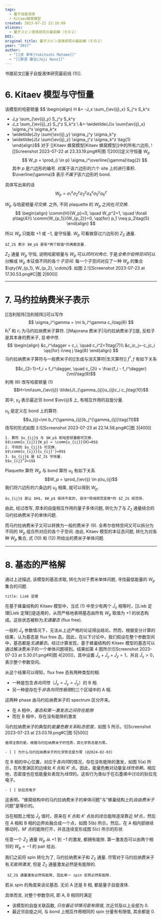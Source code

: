 ```yaml
---
tags:
  - 量子自旋液体
  - Kitaev蜂窝模型
created: 2023-07-22 23:16:09
aliases:
  - 量子スピン液体研究の最前線（その２）
DOI: 
original title: 量子スピン液体研究の最前線（その２）
year: "2017"
author:
  - "[[求 幸年|Yukitoshi Motome]]"
  - "[[那須 讓治|Joji Nasu]]"
---
```


书接前文[[量子自旋液体研究最前线 (1)]].

# 6. Kitaev 模型与守恒量

该模型的哈密顿量
$$
\begin{align}
H &= -J_x \sum_{\ev{ij}_x} S_j^x S_k^x
- J_y \sum_{\ev{ij}_y} S_j^y S_k^y
- J_z \sum_{\ev{ij}_z} S_j^z S_k^z
\\
&=-\widetilde{J}_x \sum_{\ev{ij}_x} \sigma_j^x \sigma_k^x
- \widetilde{J}_y \sum_{\ev{ij}_y} \sigma_j^y \sigma_k^y
- \widetilde{J}_z \sum_{\ev{ij}_z} \sigma_j^z \sigma_k^z
\tag{1}
\end{align}$$
对于 [[Kitaev 蜂窝模型|Kitaev 蜂窝模型]]中的所有六边形, ![[Screenshot 2023-07-22 at 23.33.19.png#R|图 1|200]]定义守恒量 $W_p$
$$
W_p = \prod_{i \in p} \sigma_i^\overline{\gamma}\tag{2}
$$
其中 $p$ 是六边形的编号. 对属于该六边形的六个 site 上的进行乘积. $\overline{\gamma}$ 表示*不属于*该六边形的 bond.

具体写出来的话
$$
W_p = \sigma_1^x \sigma_2^y \sigma_3^z
\sigma_4^x \sigma_5^y \sigma_6^z
$$


$W_p$ 与哈密顿量*可交换*. 之外, 不同 plaquette 的 $W_p$ 之间也*可交换*.
$$
\begin{align}
\comm{H}{W_p}=0, \quad W_p^2=1, \quad \forall p\tag{4}\\
\comm{W_{p_1}}{W_{p_2}}=0, \qq{for} p_1 \neq p_2\tag{5}
\end{align}
$$

所以 $W_p$ 只能取 $+1$ 或 $-1$, 是守恒量.
$W_p$ 可看做穿过六边形的 $Z_2$ 通量.

```ad-note
$Z_2$ 表示 $W_p$ 是有*两个取值*的离散变量.
```

$Z_2$ 通量 $W_p$ 守恒, 说明哈密顿量与 $W_p$ 可以*同时对角化*. 于是*全希尔伯特空间*可以分解成 $W_p$ 本征值不同的各个*子空间*. 每一个子空间对应了一种 $W_p$ 的集合 $\qty{W_{p_1}, W_{p_2}, \cdots}$. 如图 2.![[Screenshot 2023-07-23 at 17.30.53.png#C|图 2|600]]

---

# 7. 马约拉纳费米子表示

[[泡利矩阵|泡利矩阵]]可以写作
$$
\sigma_i^\gamma = \mi b_i^\gamma c_i\tag{6}
$$
$b_i^\gamma$ 和 $c_i$ 为马约拉纳费米子算符. [[Majorana 费米子|马约拉纳费米子]]是, 反粒子是其本身的费米子, 显*电中性*.
$$
\begin{align}
&c_i^\dagger = c_i, \quad c_i^2=1\tag{7}\\
&c_ic_j=-c_jc_i \qq{for} i\neq j \tag{8}
\end{align}
$$
马约拉纳费米子算符与一般费米子的[[生成与消灭算符|生灭算符]] $f^\dagger, f$ 有如下关系

$$c_{2i-1}=f_i + f_i^\dagger, \quad c_{2i} = \frac{f_i - f_i^\dagger}{\mi}\tag{9}$$
利用 (6) 改写哈密顿量 (1)
$$H=\mi\sum_{\ev{ij}} \tilde{J}_{\gamma_{ij}}u_{ij}c_i c_j\tag{10}$$

其中, $\gamma_{ij}$ 表示最近邻 bond $\ev{ij}$ 上, 有相互作用的自旋分量.

$u_{ij}$ 是定义在 bond 上的算符.
$$u_{ij}=\mi b_i^{\gamma_{ij}}b_j^{\gamma_{ij}}\tag{11}$$
改写的形式如图 3.![[Screenshot 2023-07-23 at 22.14.58.png#C|图 3|400]]
```ad-note
1. 算符 $u_{ij}$ 与 $W_p$ 和哈密顿量都可交换.
$$\comm{u_{ij}}{W_p} = \comm{u_{ij}}{H}=0$$
2. 不同的 $u_{ij}$ 可交换.
$$\comm{u_{ij}}{u_{ij}'}=0$$
3. $u_{ij}$ 是 $Z_2$ 守恒量.
$$u_{ij}^2=1$$
```
Plaquette 算符 $W_p$ 与 bond 算符 $u_{ij}$ 有如下关系
$$W_p = \prod_{\ev{ij} \in p}u_{ij}$$
我们将六边形的六条边的 $u_{ij}$ 相乘, 就可以得到 $W_p$.
```ad-note
$u_{ij}$ 是让 $H$, $W_p$ 保持不变的, 容许*局域规范变换*的 $Z_2$ 规范场.
```

由此, 经过改写, 原本的自旋相互作用的量子多体问题, 转化为了与 $Z_2$ 通量结合的马约拉纳费米子的单体问题.

而马约拉纳费米子又可以转换为一般的费米子 (9). 全希尔伯特空间又可以拆分为不同的 $W_p$ 组合所对应的各个子空间. 由此, Kitaev 模型的本征态问题, 转化为对各种 $W_p$ 集合, 式 (10) 和 (12) 所给出的费米子单体问题.

---

# 8. 基态的严格解

通过上述描述, 该模型的基态求取, 转化为对于费米单体问题, 寻找最低能量的 $W_p$ 集合的问题.

```ad-note
title: Lieb 定理
```

在基于蜂巢结构的 Kitaev 模型中，当式 (1) 中至少有两个 $\widetilde{J}_\gamma$ 相等时，[[Lieb 定理|Lieb 定理]]是适用的，从而严格地表明基态由所有 $W_p$ 取值为 $+1$ 的状态构成。这些状态被称为*无通量态* (flux free).


一般的 $\widetilde{J}_\gamma$ 参数情况下，无法从上述严格的论证得出结论。然而，根据变分计算的结果，认为基态是 flux free 态。因此，在以下讨论中，我们假设在整个参数空间中，基态都是*无通量态*。经过计算发现，基于蜂巢结构的 Kitaev 模型的基态可以通过解决费米子的一个单体问题得到。结果如第 4 图所示![[Screenshot 2023-07-23 at 5.30.01.png#R|图 4|200]]，其中设置 $\widetilde{J}_x + \widetilde{J}_y + \widetilde{J}_z = 1$，并且 $\widetilde{J}_\gamma > 0$，表示整个参数空间。

从这个结果可以得知，flux free 态有两种类型的相.
- 一种是包含*各向同性*（$\widetilde{J}_x = \widetilde{J}_y = \widetilde{J}_z$）的 B 相.
- 另一种是存在于*非各向同性极限*的三个区域中的 A 相.

这两种 phase 由马约拉纳费米子的 spectrum 区分开来。
- 在 A 相中，*基态和第一激发态之间存在能隙*
- 而在 B 相中，存在没有能隙的激发

马约拉纳费米子的典型的*能量色散关系*和*态密度*，如图 5 所示。![[Screenshot 2023-07-23 at 23.03.19.png#C|图 5|500]]
```ad-note
值得注意的是，根据马约拉纳费米子的性质，其化学势总是为零。
```
```ad-todo
- [ ] 为什么马约拉纳费米子的化学势总是为零 (@2024-02-03)
```

在 B 相的中心位置，对应于*各向同*的情况，存在没有能隙的激发，如图 5(a) 所示，在布里渊区的边缘处 $K$ 点和 $K'$ 点。因此，能量色散对动量呈*线性依赖*。相应地，态密度也在低能量处表现为*线性*的。这些行为类似于在石墨烯中讨论的狄拉克电子。
```ad-todo
- [ ] 狄拉克电子
```
这表明，"蜂窝结构中的马约拉纳费米子的单体问题"与"蜂巢结构上的*自由费米子*问题"是等价的。

当在相图上增加 $\tilde{J}_z$ 值时，原来在 $K$ 点和 $K'$ 点处的闭合能隙逐渐靠近 $M'$点，然后在 A 相和 B 相的边界处融合成一个点，如图 5(b) 所示。然后，在 A 相内部继续移动时，$M'$ 点的能隙打开，并且连续变形成图 5(c) 所示的形状.

任意一个 $Z_2$ 通量 $W_p$ 从 $+1$ 到 $-1$ 的激发, 都拥有能隙. 第一激发态可以由两个相邻的 $W_p=-1$ 的 pair 给出. 

我们之前将 spin 转化为了, 马约拉纳费米子和 $Z_2$ 通量. 尽管对于马约拉纳费米子有*无能隙激发*, 但是 $Z_2$ 通量激发必然是有能隙的.

```ad-summary
 $Z_2$ 通量激发必然有能隙, 因此单一 spin 反转必然有能隙.
```


若从 spin 的角度来谈论基态. 无论 A 还是 B 相, 都是量子自旋液体. 

具体而言, 对整个参数空间, 即 A, B 相同时满足
- 该模型的自旋关联函数, *只在最近邻情况是有限值*, 次近邻及以上全部为 0.
- 最近邻自旋之间, 与 bond 上相互作用相同的 spin 分量有有限值, 其余都是 0.

